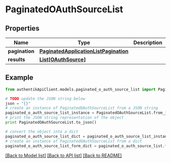 # PaginatedOAuthSourceList


## Properties
Name | Type | Description | Notes
------------ | ------------- | ------------- | -------------
**pagination** | [**PaginatedApplicationListPagination**](PaginatedApplicationListPagination.md) |  | 
**results** | [**List[OAuthSource]**](OAuthSource.md) |  | 

## Example

```python
from authentikApiClient.models.paginated_o_auth_source_list import PaginatedOAuthSourceList

# TODO update the JSON string below
json = "{}"
# create an instance of PaginatedOAuthSourceList from a JSON string
paginated_o_auth_source_list_instance = PaginatedOAuthSourceList.from_json(json)
# print the JSON string representation of the object
print PaginatedOAuthSourceList.to_json()

# convert the object into a dict
paginated_o_auth_source_list_dict = paginated_o_auth_source_list_instance.to_dict()
# create an instance of PaginatedOAuthSourceList from a dict
paginated_o_auth_source_list_form_dict = paginated_o_auth_source_list.from_dict(paginated_o_auth_source_list_dict)
```
[[Back to Model list]](../README.md#documentation-for-models) [[Back to API list]](../README.md#documentation-for-api-endpoints) [[Back to README]](../README.md)


